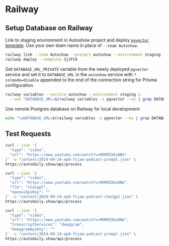 # Railway

## Setup Database on Railway

Link to staging environment in Autoshow project and deploy [`pgvector` template](https://railway.com/template/3jJFCA). Use your own team name in place of `--team Autoshow`.

```bash
railway link --team Autoshow --project autoshow --environment staging
railway deploy --template 3jJFCA
```

Get `DATABASE_URL_PRIVATE` variable from the newly deployed `pgvector` service and set it to `DATABASE_URL` in the `autoshow` service with `?sslmode=disable` appended to the end of the connection string for Prisma configuration.

```bash
railway variables --service autoshow --environment staging \
  --set "DATABASE_URL=$(railway variables -s pgvector --kv | grep DATABASE_URL_PRIVATE | cut -d'=' -f2)?sslmode=disable"
```

Use remote Postgres database on Railway for local development:

```bash
echo "\nDATABASE_URL=$(railway variables -s pgvector --kv | grep DATABASE_URL= | cut -d'=' -f2)?sslmode=require" >> .env
```

## Test Requests

```bash
curl --json '{
  "type": "video",
  "url": "https://www.youtube.com/watch?v=MORMZXEaONk"
}' -o "content/2024-09-24-ep0-fsjam-podcast-prompt.json" \
https://autodaily.show/api/process
```

```bash
curl --json '{
  "type": "video",
  "url": "https://www.youtube.com/watch?v=MORMZXEaONk",
  "llm": "chatgpt",
  "openaiApiKey": ""
}' -o "content/2024-09-24-ep0-fsjam-podcast-chatgpt.json" \
https://autodaily.show/api/process
```

```bash
curl --json '{
  "type": "video",
  "url": "https://www.youtube.com/watch?v=MORMZXEaONk",
  "transcriptServices": "deepgram",
  "deepgramApiKey": ""
}' -o "content/2024-09-24-ep0-fsjam-podcast-prompt.json" \
https://autodaily.show/api/process
```